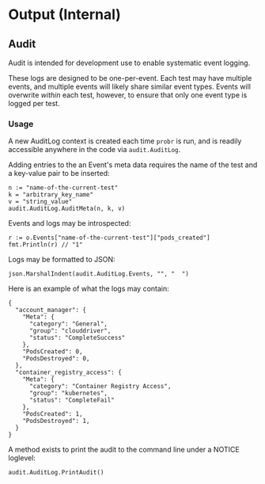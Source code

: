 # Output (Internal)

## Audit

Audit is intended for development use to enable systematic event logging.

These logs are designed to be one-per-event. Each test may have multiple events, and multiple events will likely share similar event types. Events will overwrite _within_ each test, however, to ensure that only one event type is logged per test.

### Usage

A new AuditLog context is created each time `probr` is run, and is readily accessible anywhere in the code via `audit.AuditLog`.

Adding entries to the an Event's meta data requires the name of the test and a key-value pair to be inserted:

```
n := "name-of-the-current-test"
k = "arbitrary_key_name"
v = "string_value"
audit.AuditLog.AuditMeta(n, k, v)
```

Events and logs may be introspected:

```
r := o.Events["name-of-the-current-test"]["pods_created"]
fmt.Println(r) // "1"
```

Logs may be formatted to JSON:

```
json.MarshalIndent(audit.AuditLog.Events, "", "  ")
```

Here is an example of what the logs may contain:

```
{
  "account_manager": {
    "Meta": {
      "category": "General",
      "group": "clouddriver",
      "status": "CompleteSuccess"
    },
    "PodsCreated": 0,
    "PodsDestroyed": 0,
  },
  "container_registry_access": {
    "Meta": {
      "category": "Container Registry Access",
      "group": "kubernetes",
      "status": "CompleteFail"
    },
    "PodsCreated": 1,
    "PodsDestroyed": 1,
  }
}
```

A method exists to print the audit to the command line under a NOTICE loglevel:

```
audit.AuditLog.PrintAudit()
```

